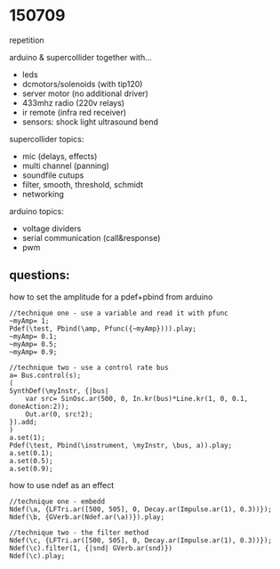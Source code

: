 150709
======

repetition

arduino & supercollider together with...

* leds
* dcmotors/solenoids (with tip120)
* server motor (no additional driver)
* 433mhz radio (220v relays)
* ir remote (infra red receiver)
* sensors:
    shock
    light
    ultrasound
    bend

supercollider topics:

* mic (delays, effects)
* multi channel (panning)
* soundfile cutups
* filter, smooth, threshold, schmidt
* networking

arduino topics:

* voltage dividers
* serial communication (call&response)
* pwm

questions:
--
how to set the amplitude for a pdef+pbind from arduino
```supercollider
//technique one - use a variable and read it with pfunc
~myAmp= 1;
Pdef(\test, Pbind(\amp, Pfunc({~myAmp}))).play;
~myAmp= 0.1;
~myAmp= 0.5;
~myAmp= 0.9;
```

```supercollider
//technique two - use a control rate bus
a= Bus.control(s);
(
SynthDef(\myInstr, {|bus|
    var src= SinOsc.ar(500, 0, In.kr(bus)*Line.kr(1, 0, 0.1, doneAction:2));
    Out.ar(0, src!2);
}).add;
)
a.set(1);
Pdef(\test, Pbind(\instrument, \myInstr, \bus, a)).play;
a.set(0.1);
a.set(0.5);
a.set(0.9);
```

how to use ndef as an effect
```supercollider
//technique one - embedd
Ndef(\a, {LFTri.ar([500, 505], 0, Decay.ar(Impulse.ar(1), 0.3))});
Ndef(\b, {GVerb.ar(Ndef.ar(\a))}).play;
```

```supercollider
//technique two - the filter method
Ndef(\c, {LFTri.ar([500, 505], 0, Decay.ar(Impulse.ar(1), 0.3))});
Ndef(\c).filter(1, {|snd| GVerb.ar(snd)})
Ndef(\c).play;
```
